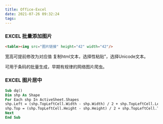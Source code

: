 ```yaml
---
title: Office-Excel
date: 2021-07-26 09:32:24
tags:
---
```

<!-- more -->

### EXCEL 批量添加图片

```html
<table><img src="图片链接" height="42" width="42"/>
```
宽高可提前修改为对应值
复制html文本，选择性粘贴”，选择Unicode文本。

可用于条码的批量生成，早期有规律的网络图片爬虫。

### EXCEL 图片居中

```vb
Sub dq()
Dim shp As Shape
For Each shp In ActiveSheet.Shapes
shp.Left = (shp.TopLeftCell.Width - shp.Width) / 2 + shp.TopLeftCell.Left
shp.Top = (shp.TopLeftCell.Height - shp.Height) / 2 + shp.TopLeftCell.Top
Next
End Sub
```
